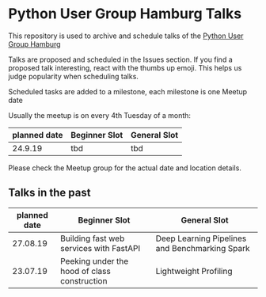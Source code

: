 # Python User Group Hamburg Talks

This repository is used to archive and schedule talks of the [Python User Group Hamburg](https://www.meetup.com/Python-User-Group-Hamburg/)

Talks are proposed and scheduled in the Issues section. If you find a proposed talk interesting, react with the thumbs up emoji. This helps us judge popularity when scheduling talks.

Scheduled tasks are added to a milestone, each milestone is one Meetup date

Usually the meetup is on every 4th Tuesday of a month:

| planned date | Beginner Slot | General Slot |
|--------------|---------------|--------------|
|24.9.19|tbd|tbd|

Please check the Meetup group for the actual date and location details.

## Talks in the past

| planned date | Beginner Slot | General Slot |
|--------------|---------------|--------------|
|27.08.19      | Building fast web services with FastAPI | Deep Learning Pipelines and Benchmarking Spark |
|23.07.19      |Peeking under the hood of class construction | Lightweight Profiling  |
